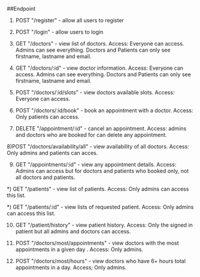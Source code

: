 ##Endpoint


1) POST "/register" - allow all users to register 

2) POST "/login" - allow users to login 

3) GET "/doctors" - view list of doctors. Access: Everyone can access. Admins can see everything. Doctors and Patients can only see firstname, lastname and email.

4) GET "/doctors/:id" - view doctor information. Access: Everyone can access. Admins can see everything. Doctors and Patients can only see firstname, lastname and email.

5) POST "/doctors/:id/slots" - view doctors available slots. Access: Everyone can access.

6) POST "/doctors/:id/book" - book an appointment with a doctor. Access: Only patients can access.

7) DELETE "/appointment/:id" - cancel an appointment. Access: admins and doctors who are booked for can delete any appointment.

8)POST "/doctors/availability/all" - view availability of all doctors. Access: Only admins and patients can acces. 

9) GET "/appointments/:id" - view any appointment details. Access: Admins can access but for doctors and patients who booked only, not all doctors and patients.

*) GET "/patients" - view list of patients. Access: Only admins can access this list.

*) GET "/patients/:id" - view lists of requested patient. Access: Only admins can access this list. 

10) GET "/patient/history" - view patient history. Access: Only the signed in patient but all admins and doctors can access. 

11) POST "/doctors/most/appointments" - view doctors with the most appointments in a given day . Access: Only admins.

12) POST "/doctors/most/hours" - view doctors who have 6+ hours total appointments in a day. Access; Only admins.
